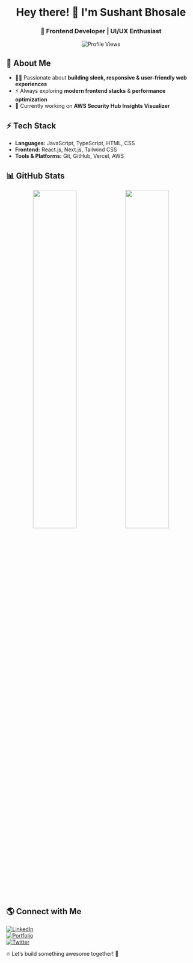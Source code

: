 <!-- Header Section -->
<h1 align="center">Hey there! 👋 I'm Sushant Bhosale</h1>
<h3 align="center">🚀 Frontend Developer | UI/UX Enthusiast </h3>

<p align="center">
  <img src="https://komarev.com/ghpvc/?username=your-github-username&label=Profile%20Views&color=blue&style=flat" alt="Profile Views">
</p>

<!-- About Section -->
## 🚀 About Me  

- 👨‍💻 Passionate about **building sleek, responsive & user-friendly web experiences**  
- ⚡ Always exploring **modern frontend stacks** & **performance optimization**  
- 🎯 Currently working on **AWS Security Hub Insights Visualizer**  

<!-- Tech Stack -->
## ⚡ Tech Stack  

- **Languages:** JavaScript, TypeScript, HTML, CSS  
- **Frontend:** React.js, Next.js, Tailwind CSS  
- **Tools & Platforms:** Git, GitHub, Vercel, AWS  

<!-- GitHub Stats -->
## 📊 GitHub Stats  

<p align="center">
  <img width="48%" src="https://github-readme-stats.vercel.app/api?username=your-github-username&show_icons=true&theme=radical" />
  <img width="48%" src="https://github-readme-streak-stats.herokuapp.com/?user=your-github-username&theme=radical" />
</p>

<!-- Connect With Me -->
## 🌎 Connect with Me  

[![LinkedIn](https://img.shields.io/badge/LinkedIn-0A66C2?style=for-the-badge&logo=linkedin&logoColor=white)](www.linkedin.com/in/sushant-bhosale-a6542617b)  
[![Portfolio](https://img.shields.io/badge/Portfolio-FF5722?style=for-the-badge&logo=react&logoColor=white)](https://sushant-bhosale.netlify.app/)  
[![Twitter](https://img.shields.io/badge/Twitter-1DA1F2?style=for-the-badge&logo=twitter&logoColor=white)](https://x.com/Sushant_1805)  

🔥 Let’s build something awesome together! 🚀
